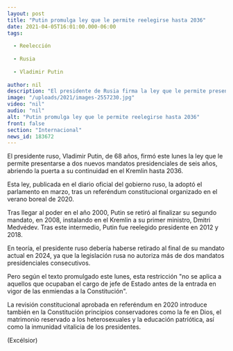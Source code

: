 ```yaml
---
layout: post
title: "Putin promulga ley que le permite reelegirse hasta 2036"
date: 2021-04-05T16:01:00.000-06:00
tags:
  
  - Reelección
  
  - Rusia
  
  - Vladimir Putin
  
author: nil
description: "El presidente de Rusia firma la ley que le permite presentarse a dos nuevos mandatos presidenciales de seis años, allanando el camino a su permanencia en el poder hasta 2036"
image: "/uploads/2021/images-2557230.jpg"
video: "nil"
audio: "nil"
alt: "Putin promulga ley que le permite reelegirse hasta 2036"
front: false
section: "Internacional"
news_id: 183672
---
```


El presidente ruso, Vladimir Putin, de 68 años, firmó este lunes la ley que le permite presentarse a dos nuevos mandatos presidenciales de seis años, abriendo la puerta a su continuidad en el Kremlin hasta 2036.

Esta ley, publicada en el diario oficial del gobierno ruso, la adoptó el parlamento en marzo, tras un referéndum constitucional organizado en el verano boreal de 2020.

Tras llegar al poder en el año 2000, Putin se retiró al finalizar su segundo mandato, en 2008, instalando en el Kremlin a su primer ministro, Dmitri Medvédev. Tras este intermedio, Putin fue reelegido presidente en 2012 y 2018.

En teoría, el presidente ruso debería haberse retirado al final de su mandato actual en 2024, ya que la legislación rusa no autoriza más de dos mandatos presidenciales consecutivos.

Pero según el texto promulgado este lunes, esta restricción "no se aplica a aquellos que ocupaban el cargo de jefe de Estado antes de la entrada en vigor de las enmiendas a la Constitución".

La revisión constitucional aprobada en referéndum en 2020 introduce también en la Constitución principios conservadores como la fe en Dios, el matrimonio reservado a los heterosexuales y la educación patriótica, así como la inmunidad vitalicia de los presidentes.

(Excélsior)
